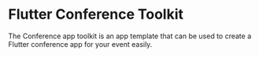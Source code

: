 # Flutter Conference Toolkit

The Conference app toolkit is an app template that can be used to create a Flutter conference app for your event easily.


